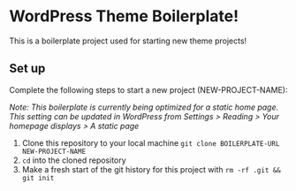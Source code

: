 # WordPress Theme Boilerplate!

This is a boilerplate project used for starting new theme projects!

## Set up

Complete the following steps to start a new project (NEW-PROJECT-NAME):

*Note: This boilerplate is currently being optimized for a static home page. This setting can be updated in WordPress from Settings > Reading > Your homepage displays > A static page*

1. Clone this repository to your local machine `git clone BOILERPLATE-URL NEW-PROJECT-NAME`
2. `cd` into the cloned repository
3. Make a fresh start of the git history for this project with `rm -rf .git && git init`